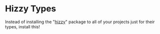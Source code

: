 # Hizzy Types

Instead of installing the "[hizzy](https://npmjs.com/package/hizzy)" package to all of your projects just for their types, install this!
